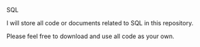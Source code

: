 SQL

I will store all code or documents related to SQL in this repository.

Please feel free to download and use all code as your own.